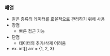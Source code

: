 ### 배열 
- 같은 종류의 데이터를 효율적으로 관리하기 위해 사용
- 장점
  - 빠른 접근 가능
- 단점
  - 데이터의 추가/삭제 어려움 
- ex. int[] arr = {1, 2, 3}